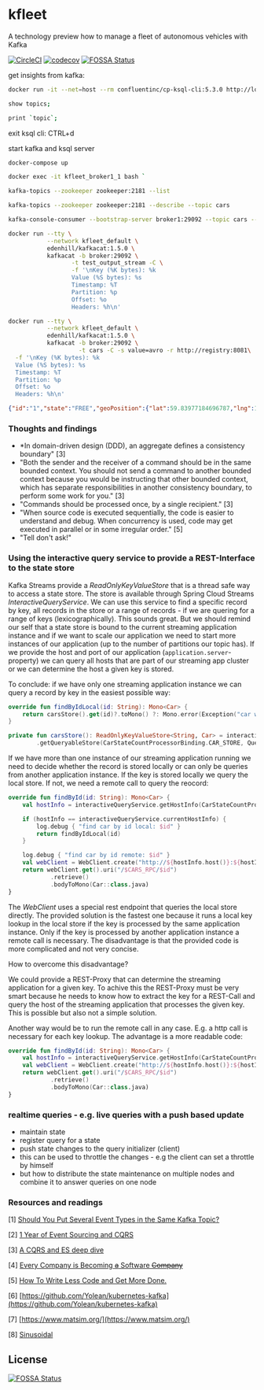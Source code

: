 # kfleet
A technology preview how to manage a fleet of autonomous vehicles with Kafka

[![CircleCI](https://circleci.com/gh/mseemann/kfleet/tree/master.svg?style=shield)](https://circleci.com/gh/mseemann/kfleet/tree/master)
[![codecov](https://codecov.io/gh/mseemann/kfleet/branch/master/graph/badge.svg)](https://codecov.io/gh/mseemann/kfleet)
[![FOSSA Status](https://app.fossa.io/api/projects/git%2Bgithub.com%2Fmseemann%2Fkfleet.svg?type=shield)](https://app.fossa.io/projects/git%2Bgithub.com%2Fmseemann%2Fkfleet?ref=badge_shield)

get insights from kafka:

``` bash
docker run -it --net=host --rm confluentinc/cp-ksql-cli:5.3.0 http://localhost:8088

show topics;

print `topic`;
```

exit ksql cli: CTRL+d

start kafka and ksql server

``` bash
docker-compose up
```

``` bash
docker exec -it kfleet_broker1_1 bash `

kafka-topics --zookeeper zookeeper:2181 --list

kafka-topics --zookeeper zookeeper:2181 --describe --topic cars

kafka-console-consumer --bootstrap-server broker1:29092 --topic cars --from-beginning --property print.key=true
```

``` bash
docker run --tty \
           --network kfleet_default \
           edenhill/kafkacat:1.5.0 \ 
           kafkacat -b broker:29092 \
                  -t test_output_stream -C \
                  -f '\nKey (%K bytes): %k
                  Value (%S bytes): %s
                  Timestamp: %T
                  Partition: %p
                  Offset: %o
                  Headers: %h\n'
```

``` bash
docker run --tty \
           --network kfleet_default \
           edenhill/kafkacat:1.5.0 \
           kafkacat -b broker:29092 \
                    -t cars -C -s value=avro -r http://registry:8081\
  -f '\nKey (%K bytes): %k
  Value (%S bytes): %s
  Timestamp: %T
  Partition: %p
  Offset: %o
  Headers: %h\n'
```

```json
{"id":"1","state":"FREE","geoPosition":{"lat":59.83977184696787,"lng":10.70939965449577},"stateOfCharge":49.76350057919342}
```

### Thoughts and findings
- *In domain-driven design (DDD), an aggregate defines a consistency boundary" [3]
- "Both the sender and the receiver of a command should be in the same bounded context. You should not send a command to another bounded context because you would be instructing that other bounded context, which has separate responsibilities in another consistency boundary, to perform some work for you." [3]
- "Commands should be processed once, by a single recipient." [3]
- "When source code is executed sequentially, the code is easier to understand and debug. When concurrency is used, code may get executed in parallel or in some irregular order." [5]
- "Tell don't ask!"

### Using the interactive query service to provide a REST-Interface to the state store
Kafka Streams provide a _ReadOnlyKeyValueStore_ that is a thread safe way to access a state store. 
The store is available through Spring Cloud Streams _InteractiveQueryService_. We can use this
service to find a specific record by key, all records in the store or a range of records - if we are quering
for a range of keys (lexicographically).
This sounds great. But we should remind our self that a state store is bound to the current streaming 
application instance and if we want to scale our application we need to start more instances of our 
application (up to the number of partitions our topic has).
If we provide the host and port of our application (`application.server`-property) we can query all
hosts that are part of our streaming app cluster or we can determine the host a given key is stored.

To conclude: if we have only one streaming application instance we can query a record by key in the 
easiest possible way:
``` kotlin
override fun findByIdLocal(id: String): Mono<Car> {
    return carsStore().get(id)?.toMono() ?: Mono.error(Exception("car with id: $id not found"))
}

private fun carsStore(): ReadOnlyKeyValueStore<String, Car> = interactiveQueryService
        .getQueryableStore(CarStateCountProcessorBinding.CAR_STORE, QueryableStoreTypes.keyValueStore<String, Car>())

```
If we have more than one instance of our streaming application running we need to decide whether the
record is stored locally or can only be queries from another application instance. If the key is stored
locally we query the local store. If not, we need a remote call to query the reocord:

``` kotlin
override fun findById(id: String): Mono<Car> {
    val hostInfo = interactiveQueryService.getHostInfo(CarStateCountProcessorBinding.CAR_STORE, id, StringSerializer())

    if (hostInfo == interactiveQueryService.currentHostInfo) {
        log.debug { "find car by id local: $id" }
        return findByIdLocal(id)
    }

    log.debug { "find car by id remote: $id" }
    val webClient = WebClient.create("http://${hostInfo.host()}:${hostInfo.port()}")
    return webClient.get().uri("/$CARS_RPC/$id")
            .retrieve()
            .bodyToMono(Car::class.java)
}
```

The _WebClient_ uses a special rest endpoint that queries the local store directly. The provided solution is the
fastest one because it runs a local key lookup in the local store if the key is processed by the same application
instance. Only if the key is processed by another application instance a remote call is necessary.
The disadvantage is that the provided code is more complicated and not very concise.

How to overcome this disadvantage? 

We could provide a REST-Proxy that can determine the streaming application for
a given key. To achive this the REST-Proxy must be very smart because he needs to know how to extract the key for 
a REST-Call and query the host of the streaming application that processes the given key. This is possible but
also not a simple solution.

Another way would be to run the remote call in any case. E.g. a http call is necessary for each key lookup. The advantage 
is a more readable code:

``` kotlin
override fun findById(id: String): Mono<Car> {
    val hostInfo = interactiveQueryService.getHostInfo(CarStateCountProcessorBinding.CAR_STORE, id, StringSerializer())
    val webClient = WebClient.create("http://${hostInfo.host()}:${hostInfo.port()}")
    return webClient.get().uri("/$CARS_RPC/$id")
            .retrieve()
            .bodyToMono(Car::class.java)
}
```

### realtime queries - e.g. live queries with a push based update 

- maintain state
- register query for a state
- push state changes to the query initializer (client)
- this can be used to throttle the changes - e.g the client can set a throttle by himself
- but how to distribute the state maintenance on multiple nodes
  and combine it to answer queries on one node


### Resources and readings

[1] [Should You Put Several Event Types in the Same Kafka Topic?](https://www.confluent.io/blog/put-several-event-types-kafka-topic/)

[2] [1 Year of Event Sourcing and CQRS](https://medium.com/hackernoon/1-year-of-event-sourcing-and-cqrs-fb9033ccd1c6)

[3] [A CQRS and ES deep dive](https://docs.microsoft.com/en-us/previous-versions/msp-n-p/jj591577(v=pandp.10)?redirectedfrom=MSDN)

[4] [Every Company is Becoming ~~a~~ Software ~~Company~~](https://www.confluent.io/blog/every-company-is-becoming-software)

[5] [How To Write Less Code and Get More Done.](https://medium.com/@rsrajan1/how-to-write-less-code-and-get-more-done-40006282817d)

[6] [https://github.com/Yolean/kubernetes-kafka](https://github.com/Yolean/kubernetes-kafka)

[7] [https://www.matsim.org/](https://www.matsim.org/)

[8] [Sinusoidal](https://github.com/geotools/geotools/blob/master/modules/library/referencing/src/main/java/org/geotools/referencing/operation/projection/Sinusoidal.java)


## License
[![FOSSA Status](https://app.fossa.io/api/projects/git%2Bgithub.com%2Fmseemann%2Fkfleet.svg?type=large)](https://app.fossa.io/projects/git%2Bgithub.com%2Fmseemann%2Fkfleet?ref=badge_large)